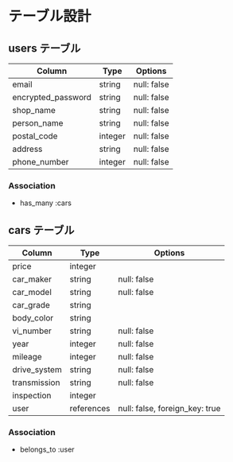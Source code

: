 # テーブル設計

## users テーブル

| Column             | Type    | Options     |
| ------------------ | ------  | ----------- |
| email              | string  | null: false |
| encrypted_password | string  | null: false |
| shop_name          | string  | null: false |
| person_name        | string  | null: false |
| postal_code        | integer | null: false |
| address            | string  | null: false |
| phone_number       | integer | null: false |

### Association

- has_many :cars

## cars テーブル

| Column       | Type       | Options                        |
| ------------ | ---------- | ------------------------------ |
| price        | integer    |                                |
| car_maker    | string     | null: false                    |
| car_model    | string     | null: false                    |
| car_grade    | string     |                                |
| body_color   | string     |                                |
| vi_number    | string     | null: false                    |
| year         | integer    | null: false                    |
| mileage      | integer    | null: false                    |
| drive_system | string     | null: false                    |
| transmission | string     | null: false                    |
| inspection   | integer    |                                |
| user         | references | null: false, foreign_key: true |

### Association

- belongs_to :user
